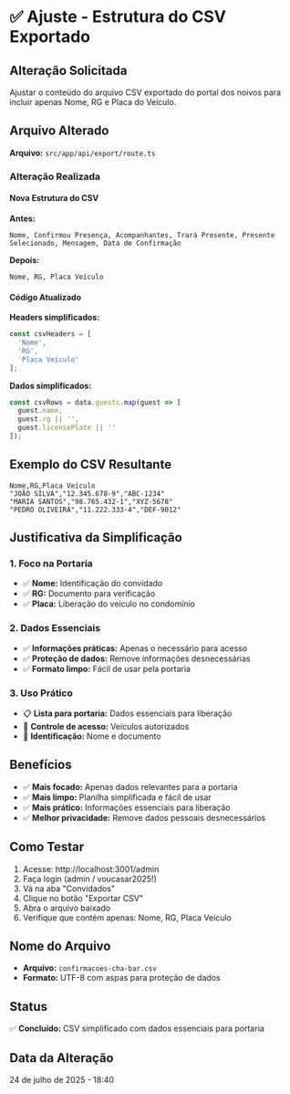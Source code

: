 # ✅ Ajuste - Estrutura do CSV Exportado

## Alteração Solicitada
Ajustar o conteúdo do arquivo CSV exportado do portal dos noivos para incluir apenas Nome, RG e Placa do Veículo.

## Arquivo Alterado
**Arquivo:** `src/app/api/export/route.ts`

### Alteração Realizada

#### Nova Estrutura do CSV
**Antes:**
```
Nome, Confirmou Presença, Acompanhantes, Trará Presente, Presente Selecionado, Mensagem, Data de Confirmação
```

**Depois:**
```
Nome, RG, Placa Veículo
```

#### Código Atualizado
**Headers simplificados:**
```typescript
const csvHeaders = [
  'Nome',
  'RG', 
  'Placa Veículo'
];
```

**Dados simplificados:**
```typescript
const csvRows = data.guests.map(guest => [
  guest.name,
  guest.rg || '',
  guest.licensePlate || ''
]);
```

## Exemplo do CSV Resultante
```csv
Nome,RG,Placa Veículo
"JOÃO SILVA","12.345.678-9","ABC-1234"
"MARIA SANTOS","98.765.432-1","XYZ-5678"
"PEDRO OLIVEIRA","11.222.333-4","DEF-9012"
```

## Justificativa da Simplificação

### 1. Foco na Portaria
- ✅ **Nome:** Identificação do convidado
- ✅ **RG:** Documento para verificação
- ✅ **Placa:** Liberação do veículo no condomínio

### 2. Dados Essenciais
- ✅ **Informações práticas:** Apenas o necessário para acesso
- ✅ **Proteção de dados:** Remove informações desnecessárias
- ✅ **Formato limpo:** Fácil de usar pela portaria

### 3. Uso Prático
- 📋 **Lista para portaria:** Dados essenciais para liberação
- 🚗 **Controle de acesso:** Veículos autorizados
- 👤 **Identificação:** Nome e documento

## Benefícios
- ✅ **Mais focado:** Apenas dados relevantes para a portaria
- ✅ **Mais limpo:** Planilha simplificada e fácil de usar
- ✅ **Mais prático:** Informações essenciais para liberação
- ✅ **Melhor privacidade:** Remove dados pessoais desnecessários

## Como Testar
1. Acesse: http://localhost:3001/admin
2. Faça login (admin / voucasar2025!)
3. Vá na aba "Convidados"
4. Clique no botão "Exportar CSV"
5. Abra o arquivo baixado
6. Verifique que contém apenas: Nome, RG, Placa Veículo

## Nome do Arquivo
- **Arquivo:** `confirmacoes-cha-bar.csv`
- **Formato:** UTF-8 com aspas para proteção de dados

## Status
✅ **Concluído:** CSV simplificado com dados essenciais para portaria

## Data da Alteração
24 de julho de 2025 - 18:40
